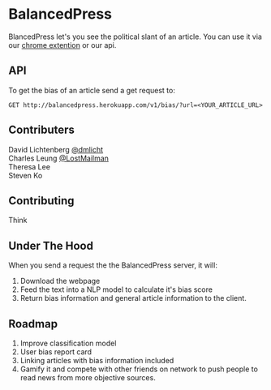 # BalancedPress

BlancedPress let's you see the political slant of an article. You can use it via our [chrome extention](bit.ly/balancepress) or our api. 

## API
To get the bias of an article send a get request to:

    GET http://balancedpress.herokuapp.com/v1/bias/?url=<YOUR_ARTICLE_URL>

## Contributers
David Lichtenberg [@dmlicht](https://github.com/dmlicht)  
Charles Leung [@LostMailman](https://github.com/LostMailman)  
Theresa Lee  
Steven Ko  

## Contributing
Think

## Under The Hood
When you send a request the the BalancedPress server, it will:
1. Download the webpage
2. Feed the text into a NLP model to calculate it's bias score
3. Return bias information and general article information to the client.

## Roadmap
1. Improve classification model
2. User bias report card
3. Linking articles with bias information included
4. Gamify it and compete with other friends on network to push people to read news from more objective sources.
